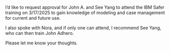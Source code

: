  

I’d like to request approval for John A. and See Yang to attend the IBM Safer training on 3/17/2025 to gain knowledge of modeling and case management for current and future use.  

I also spoke with Nora, and if only one can attend, I recommend See Yang, who can then train John Adhero.  

Please let me know your thoughts.  
 
